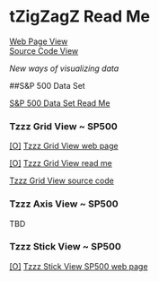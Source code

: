 tZigZagZ Read Me
===

[Web Page View]( http://tzigzagz.github.io/index.html )  
[Source Code View]( https://github.com/tzigzagz/tzigzagz.github.io )

_New ways of visualizing data_

##S&P 500 Data Set

[S&P 500 Data Set Read Me]( http://tzigzagz.github.io/browse-tzigzagz-files.html#./sp500/index.html# )

### Tzzz Grid View ~ SP500

[[O]]( http://tzigzagz.github.io/tzzz-grid-view/r1/tzzz-grid-view-r1.html )
[Tzzz Grid View web page]( http://tzigzagz.github.io/browse-tzigzagz-files.html#./tzzz-grid-view/r1/tzzz-grid-view-r1.html#noGrid#noGround )

[[O]]( http://tzigzagz.github.io/tzzz-grid-view/index.html )
[Tzzz Grid View read me]( http://tzigzagz.github.io/browse-tzigzagz-files.html#./tzzz-grid-view/index.html# )

[Tzzz Grid View source code]( https://github.com/tzigzagz/tzigzagz.github.io/tree/master/tzzz-grid-view )  


### Tzzz Axis View ~ SP500

TBD


### Tzzz Stick View ~ SP500

[[O]]( http://tzigzagz.github.io/tzzz-stick-view-sp500/r1/tzzz-stick-view-sp500-r1.html )
[Tzzz Stick View SP500 web page]( http://tzigzagz.github.io/browse-tzigzagz-files.html#./tzzz-stick-view-sp500/r1/tzzz-stick-view-sp500-r1.html#noGrid#noGround )